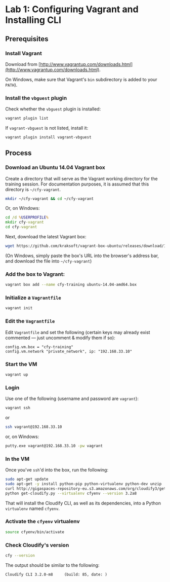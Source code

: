 # Lab 1: Configuring Vagrant and Installing CLI

## Prerequisites

### Install Vagrant

Download from [http://www.vagrantup.com/downloads.html](http://www.vagrantup.com/downloads.html).

On Windows, make sure that Vagrant's `bin` subdirectory is added to your `PATH`).

### Install the `vbguest` plugin

Check whether the `vbguest` plugin is installed:

```bash
vagrant plugin list
```

If `vagrant-vbguest` is not listed, install it:

```bash
vagrant plugin install vagrant-vbguest
```

## Process

### Download an Ubuntu 14.04 Vagrant box

Create a directory that will serve as the Vagrant working directory for the training session. For documentation purposes, it is assumed that this directory is `~/cfy-vagrant`.

```bash
mkdir ~/cfy-vagrant && cd ~/cfy-vagrant
```

Or, on Windows:

```bat
cd /d %USERPROFILE%
mkdir cfy-vagrant
cd cfy-vagrant
```

Next, download the latest Vagrant box:

```bash
wget https://github.com/kraksoft/vagrant-box-ubuntu/releases/download/14.04/ubuntu-14.04-amd64.box
```

(On Windows, simply paste the box's URL into the browser's address bar, and download the file into `~/cfy-vagrant`)

### Add the box to Vagrant:

```bash
vagrant box add --name cfy-training ubuntu-14.04-amd64.box
```

### Initialize a `Vagrantfile`

```bash
vagrant init
```

### Edit the `Vagrantfile`

Edit `Vagrantfile` and set the following (certain keys may already exist commented — just uncomment & modify them if so):

```
config.vm.box = "cfy-training"
config.vm.network "private_network", ip: "192.168.33.10"
```

### Start the VM

```bash
vagrant up
```

### Login

Use one of the following (username and password are `vagrant`):

```bash
vagrant ssh
```

or

```bash
ssh vagrant@192.168.33.10
```

or, on Windows:

```bat
putty.exe vagrant@192.168.33.10 -pw vagrant
```

### In the VM

Once you've `ssh`'d into the box, run the following:

```bash
sudo apt-get update
sudo apt-get -y install python-pip python-virtualenv python-dev unzip
curl http://gigaspaces-repository-eu.s3.amazonaws.com/org/cloudify3/get-cloudify.py -o get-cloudify.py
python get-cloudify.py --virtualenv cfyenv --version 3.2a8
```

That will install the Cloudify CLI, as well as its dependencies, into a Python `virtualenv` named `cfyenv`.

### Activate the `cfyenv` virtualenv

```bash
source cfyenv/bin/activate
```

### Check Cloudify's version

```bash
cfy --version
```

The output should be similar to the following:

```
Cloudify CLI 3.2.0-m8     (build: 85, date: )
```